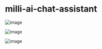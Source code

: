 # milli-ai-chat-assistant

![image](https://github.com/user-attachments/assets/f71868d1-c3c9-4086-88b4-d4ff4cc48e2e)



![image](https://github.com/user-attachments/assets/a71fa951-83bc-412e-938b-04c9e1538b83)


![image](https://github.com/user-attachments/assets/23ccdd78-fa2b-489b-b768-ebed77dd40f9)
